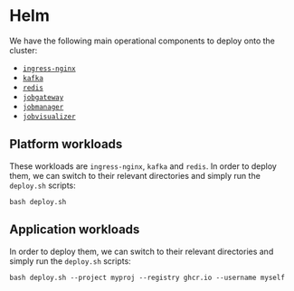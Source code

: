 # Helm

We have the following main operational components to deploy onto the cluster:

- [`ingress-nginx`](/apps/helm/ingress-nginx/)
- [`kafka`](/apps/helm/kafka/)
- [`redis`](/apps/helm/redis/)
- [`jobgateway`](/apps/helm/jobgateway/)
- [`jobmanager`](/apps/helm/jobmanager/)
- [`jobvisualizer`](/apps/helm/jobvisualizer/)

## Platform workloads

These workloads are `ingress-nginx`, `kafka` and `redis`. In order to deploy them, we can switch to their relevant directories and simply run the `deploy.sh` scripts:

```shell
bash deploy.sh
```

## Application workloads

In order to deploy them, we can switch to their relevant directories and simply run the `deploy.sh` scripts:

```shell
bash deploy.sh --project myproj --registry ghcr.io --username myself
```
